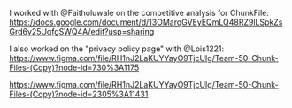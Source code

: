 I worked with @Faitholuwale on the competitive analysis for ChunkFile: 
https://docs.google.com/document/d/13OMarqGVEyEQmLQ48RZ9lLSpkZsGrd6v25UqfgSWQ4A/edit?usp=sharing

I also worked on the "privacy policy page" with @Lois1221: 
https://www.figma.com/file/RH1nJ2LaKUYYayO9TjcUIg/Team-50-Chunk-Files-(Copy)?node-id=730%3A1175

https://www.figma.com/file/RH1nJ2LaKUYYayO9TjcUIg/Team-50-Chunk-Files-(Copy)?node-id=2305%3A11431
